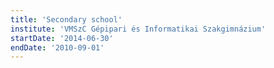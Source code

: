 ```yaml
---
title: 'Secondary school'
institute: 'VMSzC Gépipari és Informatikai Szakgimnázium'
startDate: '2014-06-30'
endDate: '2010-09-01'
---
```

